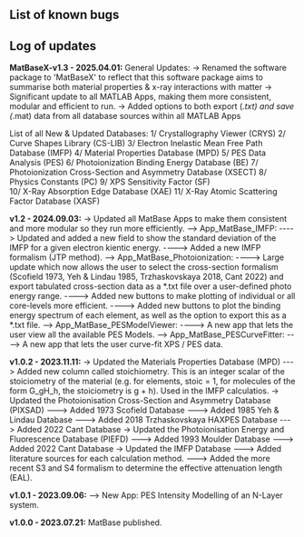 ## List of known bugs


## Log of updates
**MatBaseX-v1.3 - 2025.04.01:** 
General Updates:
	-> Renamed the software package to 'MatBaseX' to reflect that this software package aims to summarise both material properties & x-ray interactions with matter
	-> Significant update to all MATLAB Apps, making them more consistent, modular and efficient to run. 
	-> Added options to both export (*.txt) and save (*.mat) data from all database sources within all MATLAB Apps

List of all New & Updated Databases:
	1/ Crystallography Viewer (CRYS)
	2/ Curve Shapes Library (CS-LIB)
	3/ Electron Inelastic Mean Free Path Database (IMFP)
	4/ Material Properties Database (MPD)
	5/ PES Data Analysis (PES)
	6/ Photoionization Binding Energy Database (BE)
	7/ Photoionization Cross-Section and Asymmetry Database (XSECT)
	8/ Physics Constants (PC)
	9/ XPS Sensitivity Factor (SF)	
	10/ X-Ray Absorption Edge Database (XAE)
	11/ X-Ray Atomic Scattering Factor Database (XASF)

**v1.2 - 2024.09.03:** 
-> Updated all MatBase Apps to make them consistent and more modular so they run more efficiently.
--> App_MatBase_IMFP: 
----> Updated and added a new field to show the standard deviation of the IMFP for a given electron kientic energy.
----> Added a new IMFP formalism (JTP method).
--> App_MatBase_Photoionization: 
----> Large update which now allows the user to select the cross-section formalism (Scofield 1973, Yeh & Lindau 1985, Trzhaskovskaya 2018, Cant 2022) and export tabulated cross-section data as a *.txt file over a user-defined photo energy range. 
----> Added new buttons to make plotting of individual or all core-levels more efficient. 
----> Added new buttons to plot the binding energy spectrum of each element, as well as the option to export this as a *.txt file.
--> App_MatBase_PESModelViewer: 
----> A new app that lets the user view all the available PES Models.
--> App_MatBase_PESCurveFitter: 
----> A new app that lets the user curve-fit XPS / PES data.

**v1.0.2 - 2023.11.11:** 
-> Updated the Materials Properties Database (MPD)
---> Added new column called stoichiometry. This is an integer scalar of the stoiciometry of the material (e.g. for elements, stoic = 1, for molecules of the form G_gH_h, the stoiciometry is g + h). Used in the IMFP calculatios.
-> Updated the Photoionisation Cross-Section and Asymmetry Database (PIXSAD)
---> Added 1973 Scofield Database
---> Added 1985 Yeh & Lindau Database
---> Added 2018 Trzhaskovskaya HAXPES Database
---> Added 2022 Cant Database
-> Updated the Photoionisation Energy and Fluorescence Database (PIEFD)
---> Added 1993 Moulder Database
---> Added 2022 Cant Database
-> Updated the IMFP Database
---> Added literature sources for each calculation method.
---> Added the more recent S3 and S4 formalism to determine the effective attenuation length (EAL).

**v1.0.1 - 2023.09.06:** 
--> New App: PES Intensity Modelling of an N-Layer system.

**v1.0.0 - 2023.07.21:** MatBase published.